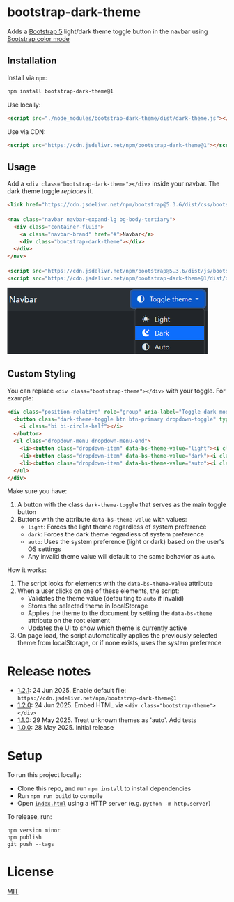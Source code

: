 # bootstrap-dark-theme

Adds a [Bootstrap 5](https://getbootstrap.com/docs/5.3/) light/dark theme toggle button in the navbar using [Bootstrap color mode](https://getbootstrap.com/docs/5.3/customize/color-modes/)

## Installation

Install via `npm`:

```bash
npm install bootstrap-dark-theme@1
```

Use locally:

```html
<script src="./node_modules/bootstrap-dark-theme/dist/dark-theme.js"></script>
```

Use via CDN:

```html
<script src="https://cdn.jsdelivr.net/npm/bootstrap-dark-theme@1"></script>
```

## Usage

Add a `<div class="bootstrap-dark-theme"></div>` inside your navbar. The dark theme toggle _replaces_ it.

```html
<link href="https://cdn.jsdelivr.net/npm/bootstrap@5.3.6/dist/css/bootstrap.min.css" rel="stylesheet" />

<nav class="navbar navbar-expand-lg bg-body-tertiary">
  <div class="container-fluid">
    <a class="navbar-brand" href="#">Navbar</a>
    <div class="bootstrap-dark-theme"></div>
  </div>
</nav>

<script src="https://cdn.jsdelivr.net/npm/bootstrap@5.3.6/dist/js/bootstrap.bundle.min.js"></script>
<script src="https://cdn.jsdelivr.net/npm/bootstrap-dark-theme@1/dist/dark-theme.js" type="module"></script>
```

[![Dark theme example](dark-theme.png)](dark-theme.html ":include height=160px")

## Custom Styling

You can replace `<div class="bootstrap-theme"></div>` with your toggle. For example:

```html
<div class="position-relative" role="group" aria-label="Toggle dark mode" title="Toggle Dark Mode">
  <button class="dark-theme-toggle btn btn-primary dropdown-toggle" type="button" data-bs-toggle="dropdown" aria-expanded="false" aria-label="Open navigation menu">
    <i class="bi bi-circle-half"></i>
  </button>
  <ul class="dropdown-menu dropdown-menu-end">
    <li><button class="dropdown-item" data-bs-theme-value="light"><i class="me-2 bi sun-fill"></i> Light</button></li>
    <li><button class="dropdown-item" data-bs-theme-value="dark"><i class="me-2 bi bi-moon-stars-fill"> Dark</button></li>
    <li><button class="dropdown-item" data-bs-theme-value="auto"><i class="me-2 bi bi-circle-half"> Auto</button></li>
  </ul>
</div>
```

Make sure you have:

1. A button with the class `dark-theme-toggle` that serves as the main toggle button
2. Buttons with the attribute `data-bs-theme-value` with values:
   - `light`: Forces the light theme regardless of system preference
   - `dark`: Forces the dark theme regardless of system preference
   - `auto`: Uses the system preference (light or dark) based on the user's OS settings
   - Any invalid theme value will default to the same behavior as `auto`.

How it works:

1. The script looks for elements with the `data-bs-theme-value` attribute
2. When a user clicks on one of these elements, the script:
   - Validates the theme value (defaulting to `auto` if invalid)
   - Stores the selected theme in localStorage
   - Applies the theme to the document by setting the `data-bs-theme` attribute on the root element
   - Updates the UI to show which theme is currently active
3. On page load, the script automatically applies the previously selected theme from localStorage, or if none exists, uses the system preference

# Release notes

- [1.2.1](https://www.npmjs.com/package/bootstrap-dark-theme/v/1.2.1): 24 Jun 2025. Enable default file: `https://cdn.jsdelivr.net/npm/bootstrap-dark-theme@1`
- [1.2.0](https://www.npmjs.com/package/bootstrap-dark-theme/v/1.2.0): 24 Jun 2025. Embed HTML via `<div class="bootstrap-theme"></div>`
- [1.1.0](https://www.npmjs.com/package/bootstrap-dark-theme/v/1.1.0): 29 May 2025. Treat unknown themes as 'auto'. Add tests
- [1.0.0](https://www.npmjs.com/package/bootstrap-dark-theme/v/1.0.0): 28 May 2025. Initial release

# Setup

To run this project locally:

- Clone this repo, and run `npm install` to install dependencies
- Run `npm run build` to compile
- Open [`index.html`](index.html ":ignore") using a HTTP server (e.g. `python -m http.server`)

To release, run:

```shell
npm version minor
npm publish
git push --tags
```

# License

[MIT](LICENSE)
